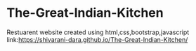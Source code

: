 # The-Great-Indian-Kitchen
Restuarent website created using html,css,bootstrap,javascript
link:https://shivarani-dara.github.io/The-Great-Indian-Kitchen/
